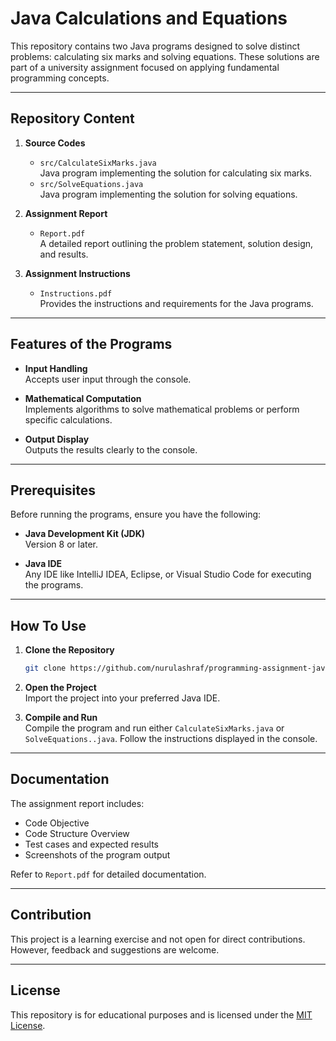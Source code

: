 # Java Calculations and Equations

This repository contains two Java programs designed to solve distinct problems: calculating six marks and solving equations. These solutions are part of a university assignment focused on applying fundamental programming concepts.

---

## Repository Content

1. **Source Codes**  
   - `src/CalculateSixMarks.java`  
     Java program implementing the solution for calculating six marks.  
   - `src/SolveEquations.java`  
     Java program implementing the solution for solving equations.

2. **Assignment Report**  
   - `Report.pdf`  
     A detailed report outlining the problem statement, solution design, and results.

3. **Assignment Instructions**  
   - `Instructions.pdf`  
     Provides the instructions and requirements for the Java programs.

---

## Features of the Programs

- **Input Handling**  
  Accepts user input through the console.

- **Mathematical Computation**  
  Implements algorithms to solve mathematical problems or perform specific calculations.

- **Output Display**  
  Outputs the results clearly to the console.

---

## Prerequisites

Before running the programs, ensure you have the following:

- **Java Development Kit (JDK)**  
  Version 8 or later.

- **Java IDE**  
  Any IDE like IntelliJ IDEA, Eclipse, or Visual Studio Code for executing the programs.

---

## How To Use

1. **Clone the Repository**  
   ```bash  
   git clone https://github.com/nurulashraf/programming-assignment-java.git  

2. **Open the Project**  
  Import the project into your preferred Java IDE.

3. **Compile and Run**  
  Compile the program and run either `CalculateSixMarks.java` or `SolveEquations..java`. 
  Follow the instructions displayed in the console.

---

## Documentation
The assignment report includes:

- Code Objective
- Code Structure Overview
- Test cases and expected results
- Screenshots of the program output
  
Refer to `Report.pdf` for detailed documentation.

---

## Contribution
This project is a learning exercise and not open for direct contributions. However, feedback and suggestions are welcome.

---

## License
This repository is for educational purposes and is licensed under the [MIT License](LICENSE).
